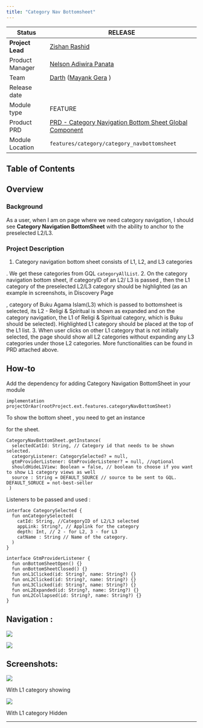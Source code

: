 ```yaml
---
title: "Category Nav Bottomsheet"
---
```







| **Status** | <!--start status:GREEN-->RELEASE<!--end status-->  |
| --- | --- |
| **Project Lead** | [Zishan Rashid](https://tokopedia.atlassian.net/wiki/people/5c53e2323290dd17112962f7?ref=confluence)  |
| Product Manager | [Nelson Adiwira Panata](https://tokopedia.atlassian.net/wiki/people/5d6382ea0a083a0db98ed2bb?ref=confluence)  |
| Team | [Darth](https://tokopedia.atlassian.net/people/team/8c90de56-d4f1-45a7-9021-bd87c4ea9ce2) ([Mayank Gera](https://tokopedia.atlassian.net/wiki/people/5f9281a8f162650070dacffd?ref=confluence) ) |
| Release date |  |
| Module type |  <!--start status:YELLOW-->FEATURE<!--end status--> |
| Product PRD | [PRD - Category Navigation Bottom Sheet Global Component](/wiki/spaces/CT/pages/989139013/PRD+-+Category+Navigation+Bottom+Sheet+Global+Component)  |
| Module Location |  `features/category/category_navbottomsheet` |

## Table of Contents

<!--toc-->

## Overview

### Background

As a user, when I am on page where we need category navigation, I should see **Category Navigation BottomSheet** with the ability to anchor to the preselected L2/L3.

### Project Description

1. Category navigation bottom sheet consists of L1, L2, and L3 categories

. We get these categories from GQL `categoryAllList`.
2. On the category navigation bottom sheet, if categoryID of an L2/ L3 is passed , then the L1 category of the preselected L2/L3 category should be highlighted (as an example in screenshots, in Discovery Page

, category of Buku Agama Islam(L3) which is passed to bottomsheet is selected, its L2 - Religi & Spiritual is shown as expanded and on the category navigation, the L1 of Religi & Spiritual category, which is Buku should be selected). Highlighted L1 category should be placed at the top of the L1 list.
3. When user clicks on other L1 category that is not initially selected, the page should show all L2 categories without expanding any L3 categories under those L2 categories. More functionalities can be found in PRD attached above.

## How-to

Add the dependency for adding Category Navigation BottomSheet in your module



```
implementation projectOrAar(rootProject.ext.features.categoryNavBottomSheet)
```


To show the bottom sheet , you need to get an instance

for the sheet.



```
CategoryNavBottomSheet.getInstance(
  selectedCatId: String, // Category id that needs to be shown selected.
  categoryListener: CategorySelected? = null, 
  gtmProviderListener: GtmProviderListener? = null, //optional
  shouldHideL1View: Boolean = false, // boolean to choose if you want to show L1 category views as well
  source : String = DEFAULT_SOURCE // source to be sent to GQL. DEFAULT_SORUCE = not-best-seller
 )
```


Listeners to be passed and used :



```
interface CategorySelected {
  fun onCategorySelected(
    catId: String, //CategoryID of L2/L3 selected
    appLink: String?, // Applink for the category 
    depth: Int, // 2 - for L2, 3 - for L3
    catName : String // Name of the category.
  )
}
```



```
interface GtmProviderListener {
  fun onBottomSheetOpen() {}
  fun onBottomSheetClosed() {}
  fun onL1Clicked(id: String?, name: String?) {}
  fun onL2Clicked(id: String?, name: String?) {}
  fun onL3Clicked(id: String?, name: String?) {}
  fun onL2Expanded(id: String?, name: String?) {}
  fun onL2Collapsed(id: String?, name: String?) {}
}
```

## Navigation :







![](https://docs-android.tokopedia.net/images/docs/category_navbottomsheet/Best%20Seller%20Entry.gif)





![](https://docs-android.tokopedia.net/images/docs/category_navbottomsheet/CLP%20Entry.gif)







## Screenshots:







![](https://docs-android.tokopedia.net/images/docs/category_navbottomsheet/Screenshot%202023-01-02%20at%201.58.56%20PM.png)

With L1 category showing





![](https://docs-android.tokopedia.net/images/docs/category_navbottomsheet/Screenshot%202023-01-02%20at%201.59.58%20PM.png)

With L1 category Hidden









---




